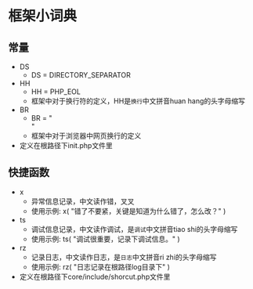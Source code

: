 # 框架小词典

## 常量

- DS
  - DS = DIRECTORY_SEPARATOR
- HH
  - HH = PHP_EOL
  - 框架中对于换行符的定义，HH是`换行`中文拼音huan hang的头字母缩写
- BR
  - BR = "<br/>"
  - 框架中对于浏览器中网页换行的定义
- 定义在根路径下init.php文件里

## 快捷函数

- x
  - 异常信息记录，中文读作错，叉叉
  - 使用示例: x( "错了不要紧，关键是知道为什么错了，怎么改？" )
- ts
  - 调试信息记录，中文读作调试，是`调试`中文拼音tiao shi的头字母缩写
  - 使用示例: ts( "调试很重要，记录下调试信息。" )
- rz
  - 记录日志，中文读作日志，是`日志`中文拼音ri zhi的头字母缩写
  - 使用示例: rz( "日志记录在根路径log目录下" )
- 定义在根路径下core/include/shorcut.php文件里